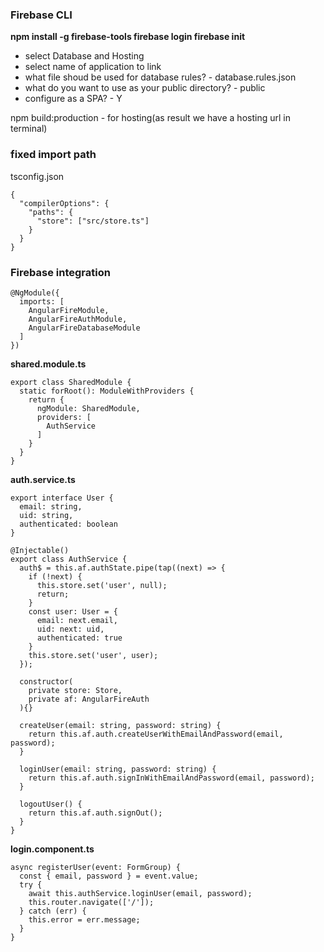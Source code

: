 ### Firebase CLI

**npm install -g firebase-tools
firebase login
firebase init**
- select Database and Hosting
- select name of application to link
- what file shoud be used for database rules? - database.rules.json
- what do you want to use as your public directory? - public
- configure as a SPA? - Y

npm build:production - for hosting(as result we have a hosting url in terminal)

### fixed import path

tsconfig.json

```
{
  "compilerOptions": {
    "paths": {
      "store": ["src/store.ts"]
    }
  }
}
```

### Firebase integration

```
@NgModule({
  imports: [
    AngularFireModule,
    AngularFireAuthModule,
    AngularFireDatabaseModule
  ]
})
```
**shared.module.ts**
```
export class SharedModule {
  static forRoot(): ModuleWithProviders {
    return {
      ngModule: SharedModule,
      providers: [
        AuthService
      ]
    }
  }
}
```
**auth.service.ts**
```
export interface User {
  email: string,
  uid: string,
  authenticated: boolean
}

@Injectable()
export class AuthService {
  auth$ = this.af.authState.pipe(tap((next) => {
    if (!next) {
      this.store.set('user', null);
      return;
    }
    const user: User = {
      email: next.email,
      uid: next: uid,
      authenticated: true
    }
    this.store.set('user', user);
  });

  constructor(
    private store: Store,
    private af: AngularFireAuth
  ){}
  
  createUser(email: string, password: string) {
    return this.af.auth.createUserWithEmailAndPassword(email, password);
  }
  
  loginUser(email: string, password: string) {
    return this.af.auth.signInWithEmailAndPassword(email, password);
  }
  
  logoutUser() {
    return this.af.auth.signOut();
  }
}
```
**login.component.ts**
```
async registerUser(event: FormGroup) {
  const { email, password } = event.value;
  try {
    await this.authService.loginUser(email, password);
    this.router.navigate(['/']);
  } catch (err) {
    this.error = err.message;
  }
}
```


